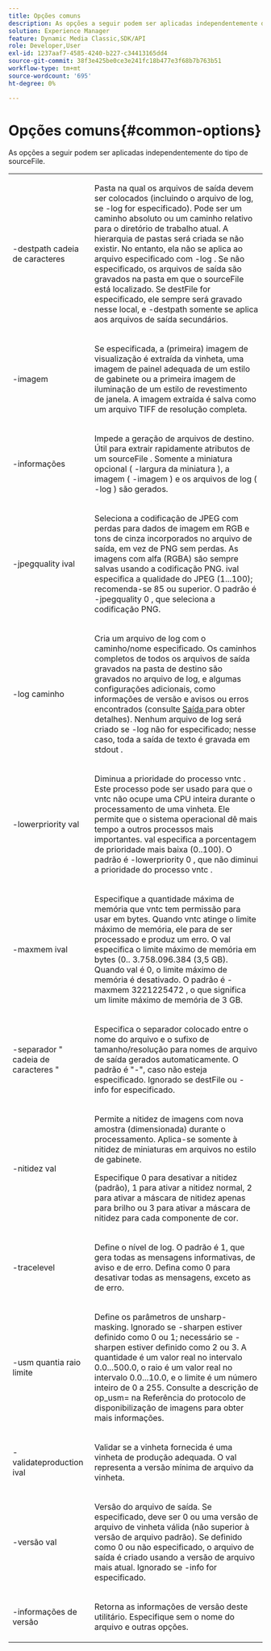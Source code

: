 ```yaml
---
title: Opções comuns
description: As opções a seguir podem ser aplicadas independentemente do tipo de sourceFile.
solution: Experience Manager
feature: Dynamic Media Classic,SDK/API
role: Developer,User
exl-id: 1237aaf7-4585-4240-b227-c34413165dd4
source-git-commit: 38f3e425be0ce3e241fc18b477e3f68b7b763b51
workflow-type: tm+mt
source-wordcount: '695'
ht-degree: 0%

---
```


# Opções comuns{#common-options}

As opções a seguir podem ser aplicadas independentemente do tipo de sourceFile.

<table id="simpletable_3BFC3737C891411D84405CEEF6B19542"> 
 <tr class="strow"> 
  <td class="stentry"> <p> <span class="codeph"> -destpath <span class="varname"> cadeia de caracteres </span> </span> </p> </td> 
  <td class="stentry"> <p>Pasta na qual os arquivos de saída devem ser colocados (incluindo o arquivo de log, se <span class="codeph"> -log </span> for especificado). Pode ser um caminho absoluto ou um caminho relativo para o diretório de trabalho atual. A hierarquia de pastas será criada se não existir. No entanto, ela não se aplica ao arquivo especificado com <span class="codeph"> -log </span>. Se não especificado, os arquivos de saída são gravados na pasta em que o <span class="varname"> sourceFile </span> está localizado. Se <span class="varname"> destFile </span> for especificado, ele sempre será gravado nesse local, e <span class="codeph"> -destpath </span> somente se aplica aos arquivos de saída secundários. </p> </td> 
 </tr> 
 <tr class="strow"> 
  <td class="stentry"> <p> <span class="codeph"> -imagem </span> </p> </td> 
  <td class="stentry"> <p>Se especificada, a (primeira) imagem de visualização é extraída da vinheta, uma imagem de painel adequada de um estilo de gabinete ou a primeira imagem de iluminação de um estilo de revestimento de janela. A imagem extraída é salva como um arquivo TIFF de resolução completa. </p> </td> 
 </tr> 
 <tr class="strow"> 
  <td class="stentry"> <p> <span class="codeph"> -informações </span> </p> </td> 
  <td class="stentry"> <p>Impede a geração de arquivos de destino. Útil para extrair rapidamente atributos de um <span class="varname"> sourceFile </span>. Somente a miniatura opcional ( <span class="codeph"> -largura da miniatura </span>), a imagem ( <span class="codeph"> -imagem </span>) e os arquivos de log ( <span class="codeph"> -log </span>) são gerados. </p> </td> 
 </tr> 
 <tr class="strow"> 
  <td class="stentry"> <p> <span class="codeph"> -jpegquality <span class="varname"> ival </span> </span> </p> </td> 
  <td class="stentry"> <p>Seleciona a codificação de JPEG com perdas para dados de imagem em RGB e tons de cinza incorporados no arquivo de saída, em vez de PNG sem perdas. As imagens com alfa (RGBA) são sempre salvas usando a codificação PNG. <span class="varname"> ival </span> especifica a qualidade do JPEG (1...100); recomenda-se 85 ou superior. O padrão é <span class="codeph"> -jpegquality 0 </span>, que seleciona a codificação PNG. </p> </td> 
 </tr> 
 <tr class="strow"> 
  <td class="stentry"> <p> <span class="codeph"> -log <span class="varname"> caminho </span> </span> </p> </td> 
  <td class="stentry"> <p>Cria um arquivo de log com o caminho/nome especificado. Os caminhos completos de todos os arquivos de saída gravados na pasta de destino são gravados no arquivo de log, e algumas configurações adicionais, como informações de versão e avisos ou erros encontrados (consulte <a href="../../../../ir-api/vntc/utilities/c-ir-vignette-converter-vntc/r-ir-output.md#reference-c51e30b721eb416bb646089f0ac045c5" type="reference" format="dita" scope="local"> Saída </a> para obter detalhes). Nenhum arquivo de log será criado se <span class="codeph"> -log </span> não for especificado; nesse caso, toda a saída de texto é gravada em <span class="codeph"> stdout </span>. </p> </td> 
 </tr> 
 <tr class="strow"> 
  <td class="stentry"> <p> <span class="codeph"> -lowerpriority <span class="varname"> val </span> </span> </p> </td> 
  <td class="stentry"> <p>Diminua a prioridade do processo <span class="filepath"> vntc </span>. Este processo pode ser usado para que o <span class="filepath"> vntc </span> não ocupe uma CPU inteira durante o processamento de uma vinheta. Ele permite que o sistema operacional dê mais tempo a outros processos mais importantes. <span class="varname"> val </span> especifica a porcentagem de prioridade mais baixa (0..100). O padrão é <span class="codeph"> -lowerpriority 0 </span>, que não diminui a prioridade do processo <span class="filepath"> vntc </span>. </p> </td> 
 </tr> 
 <tr class="strow"> 
  <td class="stentry"> <p> <span class="codeph"> -maxmem <span class="varname"> ival </span> </span> </p> </td> 
  <td class="stentry"> <p>Especifique a quantidade máxima de memória que <span class="filepath"> vntc </span> tem permissão para usar em bytes. Quando <span class="filepath"> vntc </span> atinge o limite máximo de memória, ele para de ser processado e produz um erro. O <span class="varname"> val </span> especifica o limite máximo de memória em bytes (0.. 3.758.096.384 (3,5 GB). Quando <span class="varname"> val </span> é 0, o limite máximo de memória é desativado. O padrão é <span class="codeph"> -maxmem 3221225472 </span>, o que significa um limite máximo de memória de 3 GB. </p> </td> 
 </tr> 
 <tr class="strow"> 
  <td class="stentry"> <p> <span class="codeph"> -separador " <span class="varname"> cadeia de caracteres </span>" </span> </p> </td> 
  <td class="stentry"> <p>Especifica o separador colocado entre o nome do arquivo e o sufixo de tamanho/resolução para nomes de arquivo de saída gerados automaticamente. O padrão é "-", caso não esteja especificado. Ignorado se <span class="varname"> destFile </span> ou <span class="codeph"> -info </span> for especificado. </p> </td> 
 </tr> 
 <tr class="strow"> 
  <td class="stentry"> <p> <span class="codeph"> -nitidez <span class="varname"> val </span> </span> </p> </td> 
  <td class="stentry"> <p>Permite a nitidez de imagens com nova amostra (dimensionada) durante o processamento. Aplica-se somente à nitidez de miniaturas em arquivos no estilo de gabinete. </p> <p>Especifique 0 para desativar a nitidez (padrão), 1 para ativar a nitidez normal, 2 para ativar a máscara de nitidez apenas para brilho ou 3 para ativar a máscara de nitidez para cada componente de cor. </p> </td> 
 </tr> 
 <tr class="strow"> 
  <td class="stentry"> <p> <span class="codeph"> -tracelevel </span> </p> </td> 
  <td class="stentry"> <p>Define o nível de log. O padrão é 1, que gera todas as mensagens informativas, de aviso e de erro. Defina como 0 para desativar todas as mensagens, exceto as de erro. </p> </td> 
 </tr> 
 <tr class="strow"> 
  <td class="stentry"> <p> <span class="codeph"> -usm <span class="varname"> quantia </span> <span class="varname"> raio </span> <span class="varname"> limite </span> </span> </p> </td> 
  <td class="stentry"> <p>Define os parâmetros de unsharp-masking. Ignorado se <span class="codeph"> -sharpen </span> estiver definido como 0 ou 1; necessário se <span class="codeph"> -sharpen </span> estiver definido como 2 ou 3. A <span class="varname"> quantidade </span> é um valor real no intervalo 0.0...500.0, o <span class="varname"> raio </span> é um valor real no intervalo 0.0...10.0, e o </span> limite <span class="varname"> é um número inteiro de 0 a 255. Consulte a descrição de <span class="codeph"> op_usm= </span> na Referência do protocolo de disponibilização de imagens para obter mais informações. </p> </td> 
 </tr> 
 <tr class="strow"> 
  <td class="stentry"> <p> <span class="codeph"> -validateproduction <span class="varname"> ival </span> </span> </p> </td> 
  <td class="stentry"> <p>Validar se a vinheta fornecida é uma vinheta de produção adequada. O <span class="varname"> val </span> representa a versão mínima de arquivo da vinheta. </p> </td> 
 </tr> 
 <tr class="strow"> 
  <td class="stentry"> <p> <span class="codeph"> -versão <span class="varname"> val </span> </span> </p> </td> 
  <td class="stentry"> <p>Versão do arquivo de saída. Se especificado, deve ser 0 ou uma versão de arquivo de vinheta válida (não superior à versão de arquivo padrão). Se definido como 0 ou não especificado, o arquivo de saída é criado usando a versão de arquivo mais atual. Ignorado se <span class="codeph"> -info </span> for especificado. </p> </td> 
 </tr> 
 <tr class="strow"> 
  <td class="stentry"> <p> <span class="codeph"> -informações de versão </span> </p> </td> 
  <td class="stentry"> <p>Retorna as informações de versão deste utilitário. Especifique sem o nome do arquivo e outras opções. </p> </td> 
 </tr> 
</table>
